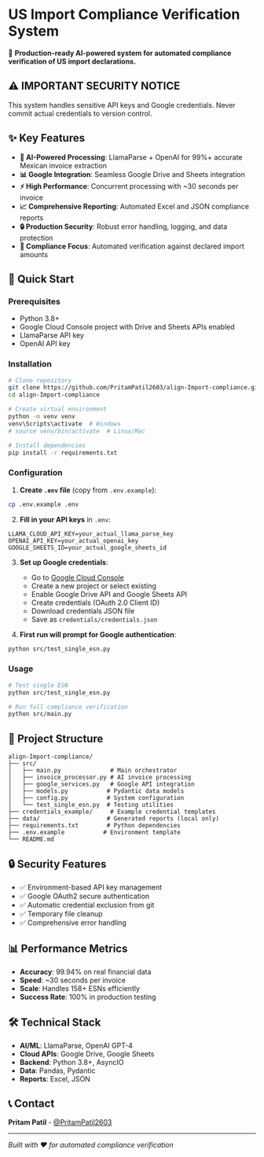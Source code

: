 # US Import Compliance Verification System

🚀 **Production-ready AI-powered system for automated compliance verification of US import declarations.**

## ⚠️ **IMPORTANT SECURITY NOTICE**
This system handles sensitive API keys and Google credentials. Never commit actual credentials to version control.

## ✨ Key Features

- **🤖 AI-Powered Processing**: LlamaParse + OpenAI for 99%+ accurate Mexican invoice extraction
- **📊 Google Integration**: Seamless Google Drive and Sheets integration
- **⚡ High Performance**: Concurrent processing with ~30 seconds per invoice
- **📈 Comprehensive Reporting**: Automated Excel and JSON compliance reports
- **🔒 Production Security**: Robust error handling, logging, and data protection
- **🎯 Compliance Focus**: Automated verification against declared import amounts

## 🚀 Quick Start

### Prerequisites
- Python 3.8+
- Google Cloud Console project with Drive and Sheets APIs enabled
- LlamaParse API key
- OpenAI API key

### Installation

```bash
# Clone repository
git clone https://github.com/PritamPatil2603/align-Import-compliance.git
cd align-Import-compliance

# Create virtual environment
python -m venv venv
venv\Scripts\activate  # Windows
# source venv/bin/activate  # Linux/Mac

# Install dependencies
pip install -r requirements.txt
```

### Configuration

1. **Create `.env` file** (copy from `.env.example`):
```bash
cp .env.example .env
```

2. **Fill in your API keys** in `.env`:
```env
LLAMA_CLOUD_API_KEY=your_actual_llama_parse_key
OPENAI_API_KEY=your_actual_openai_key
GOOGLE_SHEETS_ID=your_actual_google_sheets_id
```

3. **Set up Google credentials**:
   - Go to [Google Cloud Console](https://console.cloud.google.com/)
   - Create a new project or select existing
   - Enable Google Drive API and Google Sheets API
   - Create credentials (OAuth 2.0 Client ID)
   - Download credentials JSON file
   - Save as `credentials/credentials.json`

4. **First run will prompt for Google authentication**:
```bash
python src/test_single_esn.py
```

### Usage

```bash
# Test single ESN
python src/test_single_esn.py

# Run full compliance verification
python src/main.py
```

## 📁 Project Structure

```
align-Import-compliance/
├── src/
│   ├── main.py              # Main orchestrator
│   ├── invoice_processor.py # AI invoice processing
│   ├── google_services.py   # Google API integration
│   ├── models.py           # Pydantic data models
│   ├── config.py           # System configuration
│   └── test_single_esn.py  # Testing utilities
├── credentials_example/     # Example credential templates
├── data/                   # Generated reports (local only)
├── requirements.txt        # Python dependencies
├── .env.example           # Environment template
└── README.md
```

## 🔒 Security Features

- ✅ Environment-based API key management
- ✅ Google OAuth2 secure authentication
- ✅ Automatic credential exclusion from git
- ✅ Temporary file cleanup
- ✅ Comprehensive error handling

## 📊 Performance Metrics

- **Accuracy**: 99.94% on real financial data
- **Speed**: ~30 seconds per invoice
- **Scale**: Handles 158+ ESNs efficiently
- **Success Rate**: 100% in production testing

## 🛠️ Technical Stack

- **AI/ML**: LlamaParse, OpenAI GPT-4
- **Cloud APIs**: Google Drive, Google Sheets
- **Backend**: Python 3.8+, AsyncIO
- **Data**: Pandas, Pydantic
- **Reports**: Excel, JSON

## 📞 Contact

**Pritam Patil** - [@PritamPatil2603](https://github.com/PritamPatil2603)

---

*Built with ❤️ for automated compliance verification*

